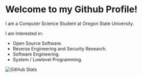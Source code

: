 Welcome to my Github Profile!
=======

I am a Computer Science Student at Oregon State University.

I am Interested in:

* Open Source Software.
* Reverse Engineering and Security Research.
* Software Engineering.
* System / Lowlevel Programming.

![GitHub Stats](https://github-readme-stats.vercel.app/api?username=adabz&count_private=true&show_icons=true&theme=graywhite)
